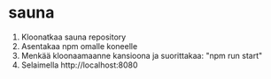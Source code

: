 # sauna

1. Kloonatkaa sauna repository
2. Asentakaa npm omalle koneelle
3. Menkää kloonaamaanne kansioona ja suorittakaa: "npm run start"
4. Selaimella http://localhost:8080
